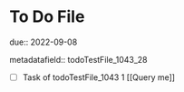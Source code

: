 # To Do File

due:: 2022-09-08

metadatafield:: todoTestFile_1043_28

- [ ] Task of todoTestFile_1043 1 [[Query me]]
